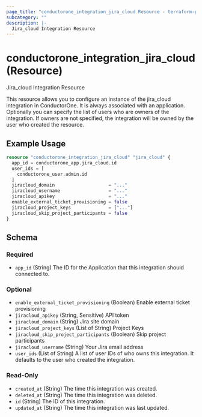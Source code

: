 ```yaml
---
page_title: "conductorone_integration_jira_cloud Resource - terraform-provider-conductorone"
subcategory: ""
description: |-
  Jira_cloud Integration Resource
---
```


# conductorone_integration_jira_cloud (Resource)

Jira_cloud Integration Resource

This resource allows you to configure an instance of the jira_cloud integration in ConductorOne.
It is always associated with an application. Optionally you can specify the list of users who are owners of the integration.
If owners are not specified, the integration will be owned by the user who created the resource.

## Example Usage

```terraform
resource "conductorone_integration_jira_cloud" "jira_cloud" {
  app_id = conductorone_app.jira_cloud.id
  user_ids = [
    conductorone_user.admin.id
  ]
  jiracloud_domain                    = "..."
  jiracloud_username                  = "..."
  jiracloud_apikey                    = "..."
  enable_external_ticket_provisioning = false
  jiracloud_project_keys              = ["..."]
  jiracloud_skip_project_participants = false
}
```

<!-- schema generated by tfplugindocs -->
## Schema

### Required

- `app_id` (String) The ID for the Application that this integration should connected to.

### Optional

- `enable_external_ticket_provisioning` (Boolean) Enable external ticket provisioning
- `jiracloud_apikey` (String, Sensitive) API token
- `jiracloud_domain` (String) Jira site domain
- `jiracloud_project_keys` (List of String) Project Keys
- `jiracloud_skip_project_participants` (Boolean) Skip project participants
- `jiracloud_username` (String) Your Jira email address
- `user_ids` (List of String) A list of user IDs of who owns this integration. It defaults to the user who created the integration.

### Read-Only

- `created_at` (String) The time this integration was created.
- `deleted_at` (String) The time this integration was deleted.
- `id` (String) The ID of this integration.
- `updated_at` (String) The time this integration was last updated.
